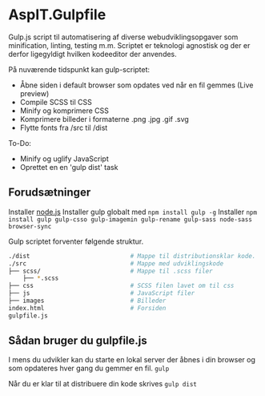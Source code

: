 # AspIT.Gulpfile
Gulp.js script til automatisering af diverse webudviklingsopgaver som minification, linting, testing m.m. Scriptet er teknologi agnostisk og der er derfor ligegyldigt hvilken kodeeditor der anvendes. 

På nuværende tidspunkt kan gulp-scriptet:
* Åbne siden i default browser som opdates ved når en fil gemmes (Live preview)
* Compile SCSS til CSS
* Minify og komprimere CSS
* Komprimere billeder i formaterne .png .jpg .gif .svg
* Flytte fonts fra /src til /dist

To-Do:
* Minify og uglify JavaScript
* Oprettet en en 'gulp dist' task

## Forudsætninger
Installer [node.js](https://nodejs.org/en/)
Installer gulp globalt med `npm install gulp -g`
Installer `npm install gulp gulp-csso gulp-imagemin gulp-rename gulp-sass node-sass browser-sync`

Gulp scriptet forventer følgende struktur.
```bash
./dist                            # Mappe til distributionsklar kode.
./src                             # Mappe med udviklingskode
├── scss/                         # Mappe til .scss filer
    ├── *.scss                    
├── css                           # SCSS filen lavet om til css
├── js                            # JavaScript filer
├── images                        # Billeder
index.html                        # Forsiden
gulpfile.js             
```

## Sådan bruger du gulpfile.js
I mens du udvikler kan du starte en lokal server der åbnes i din browser og som opdateres hver gang du gemmer en fil.
`gulp`

Når du er klar til at distribuere din kode skrives
`gulp dist`
